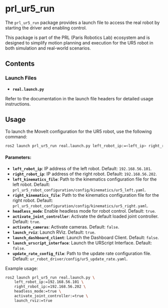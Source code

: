 # prl_ur5_run

The `prl_ur5_run` package provides a launch file to access the real robot by starting the driver and enabling control.

This package is part of the PRL (Paris Robotics Lab) ecosystem and is designed to simplify motion planning and execution for the UR5 robot in both simulation and real-world scenarios.

## Contents

### Launch Files
- **`real.launch.py`**  

Refer to the documentation in the launch file headers for detailed usage instructions.

## Usage

To launch the MoveIt configuration for the UR5 robot, use the following command:

```bash
ros2 launch prl_ur5_run real.launch.py left_robot_ip:=<left_ip> right_robot_ip:=<right_ip>
```

#### Parameters:
- **`left_robot_ip`**: IP address of the left robot. Default: `192.168.56.101`.
- **`right_robot_ip`**: IP address of the right robot. Default: `192.168.56.202`.
- **`left_kinematics_file`**: Path to the kinematics configuration file for the left robot. Default: `prl_ur5_robot_configuration/config/kinematics/ur5_left.yaml`.
- **`right_kinematics_file`**: Path to the kinematics configuration file for the right robot. Default: `prl_ur5_robot_configuration/config/kinematics/ur5_right.yaml`.
- **`headless_mode`**: Enable headless mode for robot control. Default: `true`.
- **`activate_joint_controller`**: Activate the default loaded joint controller. Default: `true`.
- **`activate_cameras`**: Activate cameras. Default: `false`.
- **`launch_rviz`**: Launch RViz. Default: `true`.
- **`launch_dashboard_client`**: Launch the Dashboard Client. Default: `false`.
- **`launch_urscript_interface`**: Launch the URScript Interface. Default: `false`.
- **`update_rate_config_file`**: Path to the update rate configuration file. Default: `ur_robot_driver/config/ur5_update_rate.yaml`.

Example usage:

```bash
ros2 launch prl_ur5_run real.launch.py \
    left_robot_ip:=192.168.56.101 \
    right_robot_ip:=192.168.56.202 \
    headless_mode:=true \
    activate_joint_controller:=true \
    launch_rviz:=true
```